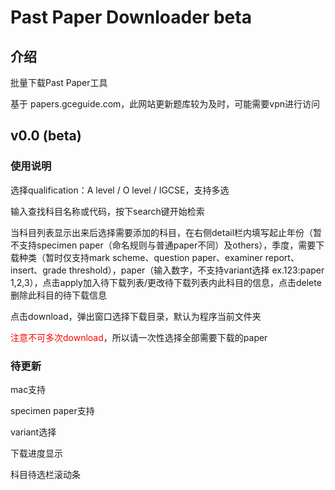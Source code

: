 # Past Paper Downloader beta

## 介绍

批量下载Past Paper工具

基于 papers.gceguide.com，此网站更新题库较为及时，可能需要vpn进行访问

## v0.0 (beta)

### 使用说明

选择qualification：A level / O level / IGCSE，支持多选

输入查找科目名称或代码，按下search键开始检索

当科目列表显示出来后选择需要添加的科目，在右侧detail栏内填写起止年份（暂不支持specimen paper（命名规则与普通paper不同）及others），季度，需要下载种类（暂时仅支持mark scheme、question paper、examiner report、insert、grade threshold），paper（输入数字，不支持variant选择 ex.123:paper 1,2,3），点击apply加入待下载列表/更改待下载列表内此科目的信息，点击delete删除此科目的待下载信息

点击download，弹出窗口选择下载目录，默认为程序当前文件夹

<font color=red>注意不可多次download</font>，所以请一次性选择全部需要下载的paper

### 待更新

mac支持

specimen paper支持

variant选择

下载进度显示

科目待选栏滚动条